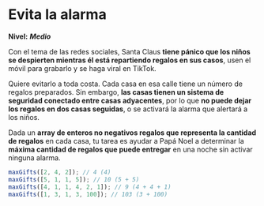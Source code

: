 # Evita la alarma

**Nivel:** **_Medio_**

Con el tema de las redes sociales, Santa Claus **tiene pánico que los niños se despierten mientras él está repartiendo regalos en sus casos**, usen el móvil para grabarlo y se haga viral en TikTok.

Quiere evitarlo a toda costa. Cada casa en esa calle tiene un número de regalos preparados. Sin embargo, **las casas tienen un sistema de seguridad conectado entre casas adyacentes**, por lo que **no puede dejar los regalos en dos casas seguidas**, o se activará la alarma que alertará a los niños.

Dada un **array de enteros no negativos regalos que representa la cantidad de regalos** en cada casa, tu tarea es ayudar a Papá Noel a determinar la **máxima cantidad de regalos que puede entregar** en una noche sin activar ninguna alarma.

```js
maxGifts([2, 4, 2]); // 4 (4)
maxGifts([5, 1, 1, 5]); // 10 (5 + 5)
maxGifts([4, 1, 1, 4, 2, 1]); // 9 (4 + 4 + 1)
maxGifts([1, 3, 1, 3, 100]); // 103 (3 + 100)
```
